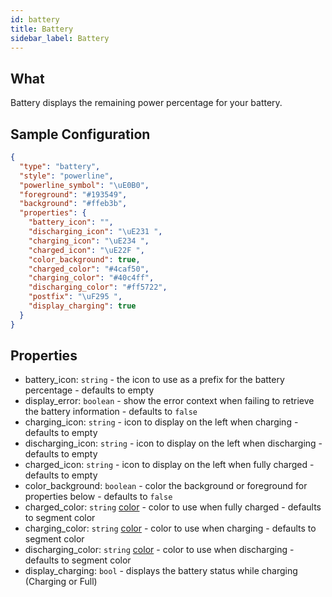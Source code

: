 ```yaml
---
id: battery
title: Battery
sidebar_label: Battery
---
```


## What

Battery displays the remaining power percentage for your battery.

## Sample Configuration

```json
{
  "type": "battery",
  "style": "powerline",
  "powerline_symbol": "\uE0B0",
  "foreground": "#193549",
  "background": "#ffeb3b",
  "properties": {
    "battery_icon": "",
    "discharging_icon": "\uE231 ",
    "charging_icon": "\uE234 ",
    "charged_icon": "\uE22F ",
    "color_background": true,
    "charged_color": "#4caf50",
    "charging_color": "#40c4ff",
    "discharging_color": "#ff5722",
    "postfix": "\uF295 ",
    "display_charging": true
  }
}
```

## Properties

- battery_icon: `string` - the icon to use as a prefix for the battery percentage - defaults to empty
- display_error: `boolean` - show the error context when failing to retrieve the battery information - defaults to `false`
- charging_icon: `string` - icon to display on the left when charging - defaults to empty
- discharging_icon: `string` - icon to display on the left when discharging - defaults to empty
- charged_icon: `string` - icon to display on the left when fully charged - defaults to empty
- color_background: `boolean` - color the background or foreground for properties below - defaults to `false`
- charged_color: `string` [color][colors] - color to use when fully charged - defaults to segment color
- charging_color: `string` [color][colors] - color to use when charging - defaults to segment color
- discharging_color: `string` [color][colors] - color to use when discharging - defaults to segment color
- display_charging: `bool` - displays the battery status while charging (Charging or Full)

[colors]: /docs/configure#colors
